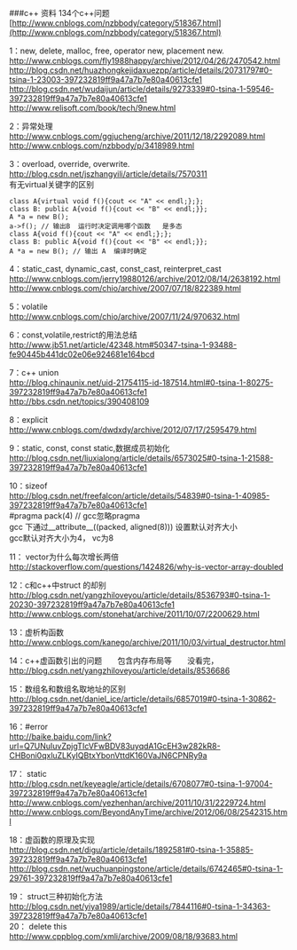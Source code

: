###c++ 资料
134个c++问题 [http://www.cnblogs.com/nzbbody/category/518367.html](http://www.cnblogs.com/nzbbody/category/518367.html)</br>
    
1：new, delete, malloc, free, operator new, placement new.</br>
     http://www.cnblogs.com/fly1988happy/archive/2012/04/26/2470542.html</br>
     http://blog.csdn.net/huazhongkejidaxuezpp/article/details/20731797#0-tsina-1-23003-397232819ff9a47a7b7e80a40613cfe1</br>
     http://blog.csdn.net/wudaijun/article/details/9273339#0-tsina-1-59546-397232819ff9a47a7b7e80a40613cfe1 </br>
     http://www.relisoft.com/book/tech/9new.html</br>

2：异常处理</br>
    http://www.cnblogs.com/ggjucheng/archive/2011/12/18/2292089.html</br>
    http://www.cnblogs.com/nzbbody/p/3418989.html</br>
     
3：overload, override, overwrite. </br>
   http://blog.csdn.net/jszhangyili/article/details/7570311</br>
   有无virtual关键字的区别</br>
   ```
   class A{virtual void f(){cout << "A" << endl;};};
   class B: public A{void f(){cout << "B" << endl;}};
   A *a = new B();
   a->f(); // 输出B  运行时决定调用哪个函数   是多态
   class A{void f(){cout << "A" << endl;};};
   class B: public A{void f(){cout << "B" << endl;}};
   A *a = new B(); // 输出 A  编译时确定
   ```
   
4：static_cast, dynamic_cast, const_cast, reinterpret_cast</br>
    http://www.cnblogs.com/jerry19880126/archive/2012/08/14/2638192.html</br>
    http://www.cnblogs.com/chio/archive/2007/07/18/822389.html</br>
    
5：volatile</br>
    http://www.cnblogs.com/chio/archive/2007/11/24/970632.html</br>
    
6：const,volatile,restrict的用法总结</br>
   http://www.jb51.net/article/42348.htm#50347-tsina-1-93488-fe90445b441dc02e06e924681e164bcd</br>
   
7：c++ union </br>
   http://blog.chinaunix.net/uid-21754115-id-187514.html#0-tsina-1-80275-397232819ff9a47a7b7e80a40613cfe1</br>
   http://bbs.csdn.net/topics/390408109</br>
   
8：explicit</br>
   http://www.cnblogs.com/dwdxdy/archive/2012/07/17/2595479.html</br>
   
9：static, const, const static,数据成员初始化</br>
   http://blog.csdn.net/liuxialong/article/details/6573025#0-tsina-1-21588-397232819ff9a47a7b7e80a40613cfe1</br>
   
10：sizeof</br>
   http://blog.csdn.net/freefalcon/article/details/54839#0-tsina-1-40985-397232819ff9a47a7b7e80a40613cfe1</br>
   #pragma pack(4)  // gcc忽略pragma</br>
   gcc 下通过__attribute__((packed, aligned(8))) 设置默认对齐大小</br>
   gcc默认对齐大小为4， vc为8</br>

11： vector为什么每次增长两倍</br>
   http://stackoverflow.com/questions/1424826/why-is-vector-array-doubled</br>

12：c和c++中struct 的却别</br>
   http://blog.csdn.net/yangzhiloveyou/article/details/8536793#0-tsina-1-20230-397232819ff9a47a7b7e80a40613cfe1</br>
   http://www.cnblogs.com/stonehat/archive/2011/10/07/2200629.html</br>

13：虚析构函数</br>
   http://www.cnblogs.com/kanego/archive/2011/10/03/virtual_destructor.html</br>

14：c++虚函数引出的问题　　包含内存布局等　　没看完，</br>
   http://blog.csdn.net/yangzhiloveyou/article/details/8536686</br>

15：数组名和数组名取地址的区别</br>
   http://blog.csdn.net/daniel_ice/article/details/6857019#0-tsina-1-30862-397232819ff9a47a7b7e80a40613cfe1 </br>


16：#error</br>
   http://baike.baidu.com/link?url=Q7UNuIuvZpjgTIcVFwBDV83uyqdA1GcEH3w282kR8-CHBoni0qxluZLKyIQBtxYbonVttdK160VaJN6CPNRy9a</br>

17： static</br>
   http://blog.csdn.net/keyeagle/article/details/6708077#0-tsina-1-97004-397232819ff9a47a7b7e80a40613cfe1</br>
   http://www.cnblogs.com/yezhenhan/archive/2011/10/31/2229724.html</br>
   http://www.cnblogs.com/BeyondAnyTime/archive/2012/06/08/2542315.html</br>
   
18：虚函数的原理及实现</br>
   http://blog.csdn.net/digu/article/details/1892581#0-tsina-1-35885-397232819ff9a47a7b7e80a40613cfe1</br>
   http://blog.csdn.net/wuchuanpingstone/article/details/6742465#0-tsina-1-29761-397232819ff9a47a7b7e80a40613cfe1</br>
   
19： struct三种初始化方法</br>
   http://blog.csdn.net/yiya1989/article/details/7844116#0-tsina-1-34363-397232819ff9a47a7b7e80a40613cfe1</br>
20： delete this</br>
    http://www.cppblog.com/xmli/archive/2009/08/18/93683.html</br>
   

